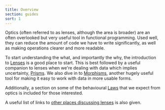 ```yaml
---
title: Overview
section: guides
sort: 1
---
```


Optics (often referred to as lenses, although the area is broader) are an often overlooked but very useful tool in functional programming. Used well, they can reduce the amount of code we have to write significantly, as well as making operations clearer and more readable.

To start understanding the what, and importantly the why, the introduction to [Lenses][lenses] is a good place to start. This is best followed by a useful companion to lenses when we're dealing with data which implies uncertainty, [Prisms][prisms]. We also dive in to [Morphisms][morphisms], another hugely useful tool for making it easy to work with data in more usable forms.

Additionally, a section on some of the behavioural [Laws][laws] that we expect from optics is included for those interested.

A useful list of links to [other places discussing lenses][links] is also given.

<!--- Local --->

[lenses]: /aether/guides/lenses.html
[prisms]: /aether/guides/prisms.html
[morphisms]: /aether/guides/morphisms.html
[laws]: /aether/guides/laws.html
[links]: /aether/guides/links.html
